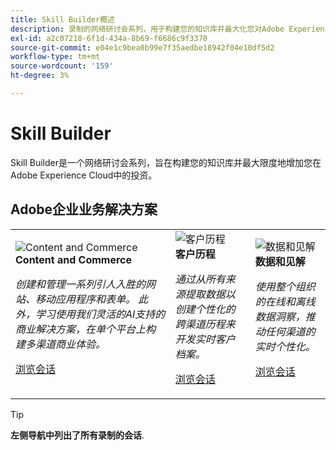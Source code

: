 ```yaml
---
title: Skill Builder概述
description: 录制的网络研讨会系列，用于构建您的知识库并最大化您对Adobe Experience Cloud的投资。
exl-id: a2c07218-6f1d-434a-8b69-f6686c9f3370
source-git-commit: e04e1c9bea0b99e7f35aedbe18942f04e10df5d2
workflow-type: tm+mt
source-wordcount: '159'
ht-degree: 3%

---
```


# Skill Builder

Skill Builder是一个网络研讨会系列，旨在构建您的知识库并最大限度地增加您在Adobe Experience Cloud中的投资。

## Adobe企业业务解决方案

<table>
<tr>
  <td>
    <img alt="Content and Commerce" src="assets/commerce.png" />
    <div>
      <strong>Content and Commerce</strong>
    </div>
    <p>
    <em>创建和管理一系列引人入胜的网站、移动应用程序和表单。 此外，学习使用我们灵活的AI支持的商业解决方案，在单个平台上构建多渠道商业体验。</em>
    <p>
    <a href="https://experienceleague.adobe.com/docs/events/skill-builder-recordings/content-and-commerce/overview.html" class="spectrum-Button spectrum-Button--outline spectrum-Button--primary spectrum-Button--sizeM">
      <span class="spectrum-Button-label has-no-wrap has-text-weight-bold">浏览会话</span>
    </a>
  </td>
  <td>
    <img alt="客户历程" src="assets/customer-journey.png" />
    <div>
      <strong>客户历程</strong>
    </div>
    <p>
    <em>通过从所有来源提取数据以创建个性化的跨渠道历程来开发实时客户档案。</em>
    <p>
    <a href="https://experienceleague.adobe.com/docs/events/skill-builder-recordings/customer-journeys/overview.html" class="spectrum-Button spectrum-Button--outline spectrum-Button--primary spectrum-Button--sizeM">
      <span class="spectrum-Button-label has-no-wrap has-text-weight-bold">浏览会话</span>
    </a>
  </td>
  <td>
    <img alt="数据和见解" src="assets/data-insights.png" />
    <div>
      <strong>数据和见解</strong>
    </div>
    <p>
    <em>使用整个组织的在线和离线数据洞察，推动任何渠道的实时个性化。</em>
    <p>
    <a href="https://experienceleague.adobe.com/docs/events/skill-builder-recordings/data-and-insights/overview.html" class="spectrum-Button spectrum-Button--outline spectrum-Button--primary spectrum-Button--sizeM">
      <span class="spectrum-Button-label has-no-wrap has-text-weight-bold">浏览会话</span>
    </a>
  </td>  
</tr>
</table>

>[!TIP]
>
>**左侧导航中列出了所有录制的会话**.
